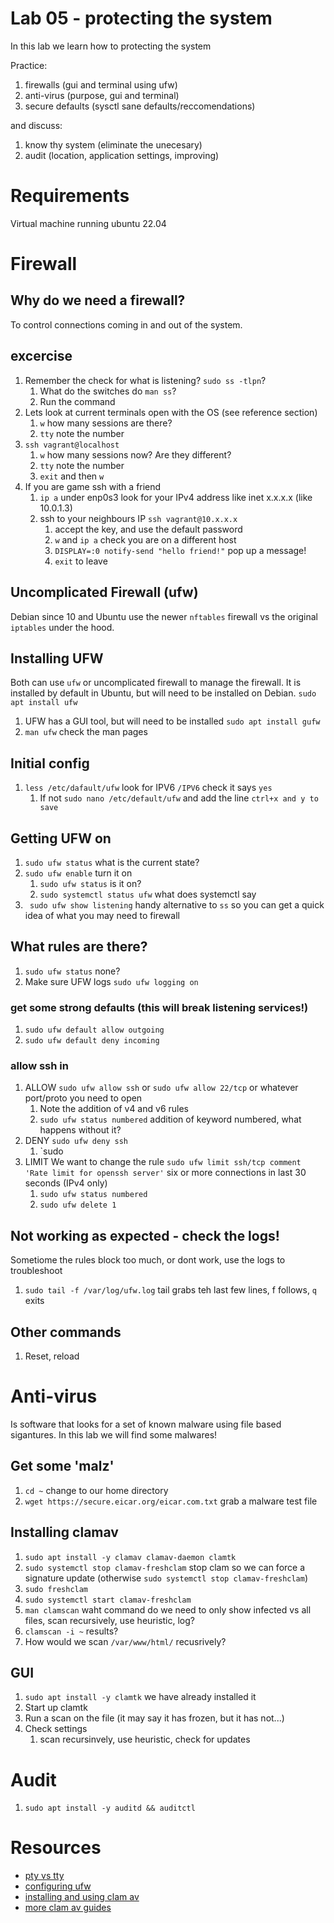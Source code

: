 # Lab 05 - protecting the system
In this lab we learn how to protecting the system

Practice:
1. firewalls (gui and terminal using ufw)
1. anti-virus (purpose, gui and terminal)
1. secure defaults (sysctl sane defaults/reccomendations)

and discuss:
1. know thy system (eliminate the unecesary)
1. audit (location, application settings, improving)

# Requirements
Virtual machine running ubuntu 22.04

# Firewall

## Why do we need a firewall?
To control connections coming in and out of the system. 

## excercise
1. Remember the check for what is listening? `sudo ss -tlpn`?
   1. What do the switches do `man ss`?
   1. Run the command 
1. Lets look at current terminals open with the OS (see reference section)
   1. `w` how many sessions are there?
   1. `tty` note the number
1. `ssh vagrant@localhost` 
   1. `w` how many sessions now? Are they different?
   1. `tty` note the number
   1. `exit` and then `w`
1. If you are game ssh with a friend
   1. `ip a` under enp0s3 look for your IPv4 address like inet x.x.x.x (like 10.0.1.3)
   1. ssh to your neighbours IP `ssh vagrant@10.x.x.x`
      1. accept the key, and use the default password
      1. `w` and `ip a` check you are on a different host
      1. `DISPLAY=:0 notify-send "hello friend!"` pop up a message!
      1. `exit` to leave  

## Uncomplicated Firewall (ufw)
Debian since 10 and Ubuntu use the newer `nftables` firewall vs the original `iptables` under the hood.

## Installing UFW
Both can use `ufw` or uncomplicated firewall to manage the firewall. It is installed by default in Ubuntu, but will need to be installed on Debian. `sudo apt install ufw`
1. UFW has a GUI tool, but will need to be installed `sudo apt install gufw`
1. `man ufw` check the man pages

 ## Initial config
 1. `less /etc/dafault/ufw` look for IPV6 `/IPV6` check it says `yes`
    1. If not `sudo nano /etc/default/ufw` and add the line `ctrl+x and y to save`

 ## Getting UFW on
 1. `sudo ufw status` what is the current state?
 1. `sudo ufw enable` turn it on
    1. `sudo ufw status` is it on?
    1. `sudo systemctl status ufw` what does systemctl say
1. ` sudo ufw show listening` handy alternative to `ss` so you can get a quick idea of what you may need to firewall

## What rules are there?
1. `sudo ufw status` none?
1. Make sure UFW logs `sudo ufw logging on`

### get some strong defaults (this will break listening services!)
1. `sudo ufw default allow outgoing`
1. `sudo ufw default deny incoming`

### allow ssh in
1. ALLOW `sudo ufw allow ssh` or `sudo ufw allow 22/tcp` or whatever port/proto you need to open
   1. Note the addition  of v4 and v6 rules
   1. `sudo ufw status numbered` addition of keyword numbered, what happens without it?
1. DENY `sudo ufw deny ssh`
   1. `sudo 
1. LIMIT  We want to change the rule `sudo ufw limit ssh/tcp comment 'Rate limit for openssh server'` six or more connections in last 30 seconds (IPv4 only)
   1. `sudo ufw status numbered`
   1. `sudo ufw delete 1`

## Not working as expected - check the logs!
Sometiome  the rules block too much, or dont work, use the logs to troubleshoot
1. `sudo tail -f /var/log/ufw.log` tail grabs teh last few lines, f follows, `q` exits

## Other commands
1. Reset, reload

# Anti-virus
Is software that looks for a set of known malware using file based sigantures. In this lab we will find some malwares! 

## Get some 'malz'
1. `cd ~` change to our home directory
1. `wget https://secure.eicar.org/eicar.com.txt` grab a malware test file

## Installing clamav
1. `sudo apt install -y clamav clamav-daemon clamtk`
1. `sudo systemctl stop clamav-freshclam` stop clam so we can force a signature update (otherwise `sudo systemctl stop clamav-freshclam`)
1. `sudo freshclam`
1. `sudo systemctl start clamav-freshclam`
1. `man clamscan` waht command do we need to only show infected vs all files, scan recursively, use heuristic, log?
1. `clamscan -i ~` results?
1. How would we scan `/var/www/html/` recusrively?

## GUI
1. `sudo apt install -y clamtk` we have already installed it
1. Start up clamtk
1. Run a scan on the file (it may say it has frozen, but it has not...)
1. Check settings 
   1. scan recursinvely, use heuristic, check for updates

# Audit
1. `sudo apt install -y auditd && auditctl` <check>

# Resources
* [pty vs tty](https://www.baeldung.com/linux/pty-vs-tty)
* [configuring ufw](https://www.cyberciti.biz/faq/how-to-configure-firewall-with-ufw-on-ubuntu-20-04-lts/)
* [installing and using clam av](https://linuxhint.com/install_clamav_ubuntu/)
* [more clam av guides](https://wiki.archlinux.org/title/ClamAV)

